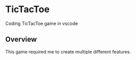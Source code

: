 # TicTacToe
Coding TicTacToe game in vscode

## Overview

This game required me to create multiple different features.
